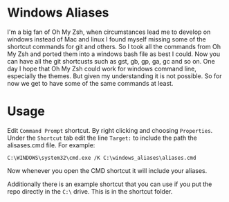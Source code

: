 # Windows Aliases
I'm a big fan of Oh My Zsh, when circumstances lead me to develop on windows instead of Mac and linux I found myself missing some of the shortcut commands for git and others. So I took all the commands from Oh My Zsh and ported them into a windows bash file as best I could. Now you can have all the git shortcusts such as gst, gb, gp, ga, gc and so on. One day I hope that Oh My Zsh could work for windows command line, especially the themes. But given my understanding it is not possible. So for now we get to have some of the same commands at least. 


# Usage
Edit `Command Prompt` shortcut. By right clicking and choosing `Properties`. Under the `Shortcut` tab edit the line `Target:` to include the path the alisases.cmd file. For example:
```
C:\WINDOWS\system32\cmd.exe /K C:\windows_aliases\aliases.cmd
```
Now whenever you open the CMD shortcut it will include your aliases.

Additionally there is an example shortcut that you can use if you put the repo directly in the `C:\` drive. This is in the shortcut folder. 
